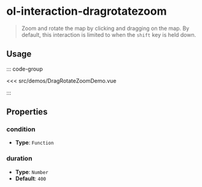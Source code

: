 # ol-interaction-dragrotatezoom

> Zoom and rotate the map by clicking and dragging on the map. By default, this interaction is limited to when the `shift` key is held down.

<script setup>
import DragRotateZoomDemo from "@demos/DragRotateZoomDemo.vue"
</script>

<ClientOnly>
<DragRotateZoomDemo/>
</ClientOnly>

## Usage

::: code-group

<<< src/demos/DragRotateZoomDemo.vue

:::

## Properties

### condition

- **Type**: `Function`

### duration

- **Type**: `Number`
- **Default**: `400`
